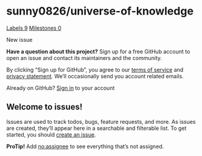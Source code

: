 # sunny0826/universe-of-knowledge

 [Labels 9](https://github.com/sunny0826/universe-of-knowledge/labels) [Milestones 0](https://github.com/sunny0826/universe-of-knowledge/milestones)

 New issue

 **Have a question about this project?** Sign up for a free GitHub account to open an issue and contact its maintainers and the community.

By clicking “Sign up for GitHub”, you agree to our [terms of service](https://docs.github.com/terms) and [privacy statement](https://docs.github.com/privacy). We’ll occasionally send you account related emails.

 Already on GitHub? [Sign in](https://github.com/login?return_to=%2Fsunny0826%2Funiverse-of-knowledge%2Fissues%2Fnew) to your account

## Welcome to issues!

Issues are used to track todos, bugs, feature requests, and more. As issues are created, they’ll appear here in a searchable and filterable list. To get started, you should [create an issue](https://github.com/sunny0826/universe-of-knowledge/issues/new/choose).

**ProTip!** Add [no:assignee](https://github.com/sunny0826/universe-of-knowledge/issues?q=is%3Aissue+is%3Aopen+no%3Aassignee) to see everything that’s not assigned.

